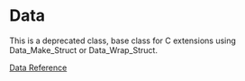 # Data

This is a deprecated class, base class for C extensions using Data_Make_Struct
or Data_Wrap_Struct.

[Data Reference](https://ruby-doc.org/core-2.6/Data.html)